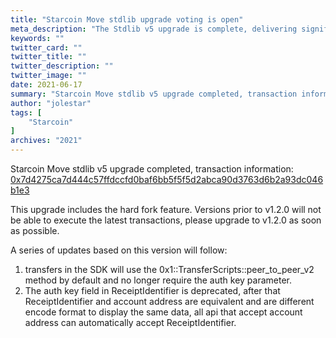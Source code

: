 ```yaml
---
title: "Starcoin Move stdlib upgrade voting is open"
meta_description: "The Stdlib v5 upgrade is complete, delivering significant improvements to Starcoin's blockchain with Move."
keywords: ""
twitter_card: ""
twitter_title: ""
twitter_description: ""
twitter_image: ""
date: 2021-06-17
summary: "Starcoin Move stdlib v5 upgrade completed, transaction information: [0x7d4275ca7d444c57ffdccfd0baf6bb5f5f5d2abca90d3763d6b2a93dc046b1e3](https://stcscan.io/main/transactions/detail/0x7d4275ca7d444c57ffdccfd0baf6bb5f5f5d2abca90d3763d6b2a93dc046b1e3)"
author: "jolestar"
tags: [
    "Starcoin"
]
archives: "2021"
---
```


Starcoin Move stdlib v5 upgrade completed, transaction information: [0x7d4275ca7d444c57ffdccfd0baf6bb5f5f5d2abca90d3763d6b2a93dc046b1e3](https://stcscan.io/main/transactions/detail/0x7d4275ca7d444c57ffdccfd0baf6bb5f5f5d2abca90d3763d6b2a93dc046b1e3)

This upgrade includes the hard fork feature. Versions prior to v1.2.0 will not be able to execute the latest transactions, please upgrade to v1.2.0 as soon as possible.

A series of updates based on this version will follow:

1. transfers in the SDK will use the 0x1::TransferScripts::peer_to_peer_v2 method by default and no longer require the auth key parameter.
2. The auth key field in ReceiptIdentifier is deprecated, after that ReceiptIdentifier and account address are equivalent and are different encode format to display the same data, all api that accept account address can automatically accept ReceiptIdentifier.